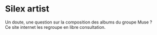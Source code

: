 # Silex artist

Un doute, une question sur la composition des albums du groupe Muse ? Ce site internet les regroupe en libre consultation.